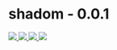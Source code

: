 # shadom - 0.0.1

<a href="./package.json">
  <img src="https://img.shields.io/npm/v/shadom.svg?maxAge=3600&label=shadom&colorB=007ec6">
</a>
<a href="https://travis-ci.org/YurkaninRyan/shadom">
  <img src="https://travis-ci.org/YurkaninRyan/shadom.svg?branch=master">
</a>
<a href="https://unpkg.com/shadom@0.1.8/dist/shadom.browser.js">
  <img src="http://img.badgesize.io/https://unpkg.com/shadom@0.1.8/dist/shadom.browser.js?compression=gzip&amp;label=shadom">
</a>
<a href="./License.md">
  <img src="https://img.shields.io/npm/l/slate.svg?maxAge=3600">
</a>
<br/>
